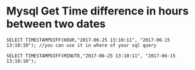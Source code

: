 # Mysql Get Time difference in hours between two dates

`
SELECT TIMESTAMPDIFF(HOUR,"2017-06-25 13:10:11", "2017-06-15 13:10:10");
//you can use it in where of your sql query
`

`
SELECT TIMESTAMPDIFF(MINUTE,"2017-06-25 13:10:11", "2017-06-15 13:10:10");
`
